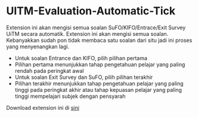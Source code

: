 # UITM-Evaluation-Automatic-Tick

Extension ini akan mengisi semua soalan SuFO/KIFO/Entrace/Exit Survey UiTM secara automatik. Extension ini akan mengisi semua soalan. Kebanyakkan sudah pon tidak membaca satu soalan dari situ jadi ini proses yang menyenangkan lagi.

- Untuk soalan Entrance dan KIFO, pilih pilihan pertama
- Pilihan pertama menunjukkan tahap pengetahuan pelajar yang paling rendah pada peringkat awal
- Untuk soalan Exit Survey dan SuFO, pilih pilihan terakhir
- Pilihan terakhir menunjukkan tahap pengetahuan pelajar yang paling tinggi pada peringkat akhir atau tahap kepuasan pelajar yang paling tinggi mempelajari subjek dengan pensyarah

Download extension ini di [sini](https://chrome.google.com/webstore/detail/uitm-evaluation-automatic/pdfamomgbaoabjjhjldppbnjnoigemgl?hl=en)